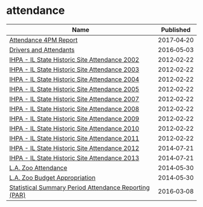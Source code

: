 # attendance

Name | Published
---- | ---------
[Attendance 4PM Report](../datasets/madj-gkhr.md) | 2017&#x2011;04&#x2011;20
[Drivers and Attendants](../datasets/4tqt-y424.md) | 2016&#x2011;05&#x2011;03
[IHPA - IL State Historic Site Attendance 2002](../datasets/x2w7-f6iq.md) | 2012&#x2011;02&#x2011;22
[IHPA - IL State Historic Site Attendance 2003](../datasets/6ny2-2cnf.md) | 2012&#x2011;02&#x2011;22
[IHPA - IL State Historic Site Attendance 2004](../datasets/64r6-ss82.md) | 2012&#x2011;02&#x2011;22
[IHPA - IL State Historic Site Attendance 2005](../datasets/dn8x-i8mg.md) | 2012&#x2011;02&#x2011;22
[IHPA - IL State Historic Site Attendance 2007](../datasets/fhqd-4t4b.md) | 2012&#x2011;02&#x2011;22
[IHPA - IL State Historic Site Attendance 2008](../datasets/29wj-tkxe.md) | 2012&#x2011;02&#x2011;22
[IHPA - IL State Historic Site Attendance 2009](../datasets/4d2s-7ddh.md) | 2012&#x2011;02&#x2011;22
[IHPA - IL State Historic Site Attendance 2010](../datasets/4tfy-cb5j.md) | 2012&#x2011;02&#x2011;22
[IHPA - IL State Historic Site Attendance 2011](../datasets/bjhp-rrnr.md) | 2012&#x2011;02&#x2011;22
[IHPA - IL State Historic Site Attendance 2012](../datasets/qu52-c5n6.md) | 2014&#x2011;07&#x2011;21
[IHPA - IL State Historic Site Attendance 2013](../datasets/ycxu-pahq.md) | 2014&#x2011;07&#x2011;21
[L.A. Zoo Attendance](../datasets/3gwn-arjr.md) | 2014&#x2011;05&#x2011;30
[L.A. Zoo Budget Appropriation](../datasets/jpdu-8y8k.md) | 2014&#x2011;05&#x2011;30
[Statistical Summary Period Attendance Reporting (PAR)](../datasets/hrsu-3w2q.md) | 2016&#x2011;03&#x2011;08

